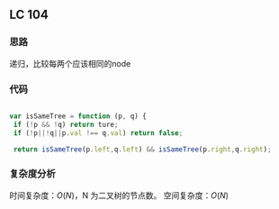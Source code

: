 ## LC 104

### 思路
递归，比较每两个应该相同的node
### 代码
 ``` JavaScript

var isSameTree = function (p, q) {
  if (!p && !q) return ture;
  if (!p||!q||p.val !== q.val) return false;

  return isSameTree(p.left,q.left) && isSameTree(p.right,q.right);

```
### 复杂度分析
时间复杂度：$O(N)$，N 为二叉树的节点数。
空间复杂度：$O(N)$



